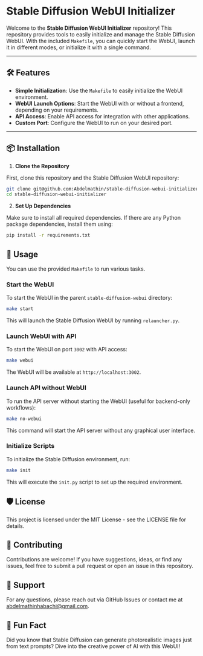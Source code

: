 # Stable Diffusion WebUI Initializer

Welcome to the **Stable Diffusion WebUI Initializer** repository! This repository provides tools to easily initialize and manage the Stable Diffusion WebUI. With the included `Makefile`, you can quickly start the WebUI, launch it in different modes, or initialize it with a single command.

---

## 🛠 **Features**

- **Simple Initialization**: Use the `Makefile` to easily initialize the WebUI environment.
- **WebUI Launch Options**: Start the WebUI with or without a frontend, depending on your requirements.
- **API Access**: Enable API access for integration with other applications.
- **Custom Port**: Configure the WebUI to run on your desired port.

---

## 📦 **Installation**

1. **Clone the Repository**

First, clone this repository and the Stable Diffusion WebUI repository:

```bash
git clone git@github.com:Abdelmathin/stable-diffusion-webui-initializer.git
cd stable-diffusion-webui-initializer
```

2. **Set Up Dependencies**

Make sure to install all required dependencies. If there are any Python package dependencies, install them using:

```bash
pip install -r requirements.txt
```

## 🚀 Usage

You can use the provided `Makefile` to run various tasks.

### Start the WebUI

To start the WebUI in the parent `stable-diffusion-webui` directory:

```bash
make start
```
This will launch the Stable Diffusion WebUI by running `relauncher.py`.

### Launch WebUI with API

To start the WebUI on port `3002` with API access:

```bash
make webui
```

The WebUI will be available at `http://localhost:3002`.

### Launch API without WebUI

To run the API server without starting the WebUI (useful for backend-only workflows):

```bash
make no-webui
```

This command will start the API server without any graphical user interface.

### Initialize Scripts

To initialize the Stable Diffusion environment, run:

```bash
make init
```

This will execute the `init.py` script to set up the required environment.

## 🛡 License

This project is licensed under the MIT License - see the LICENSE file for details.

## 🤝 Contributing

Contributions are welcome! If you have suggestions, ideas, or find any issues, feel free to submit a pull request or open an issue in this repository.

## 💬 Support

For any questions, please reach out via GitHub Issues or contact me at abdelmathinhabachi@gmail.com.

## 🌟 Fun Fact

Did you know that Stable Diffusion can generate photorealistic images just from text prompts? Dive into the creative power of AI with this WebUI!


